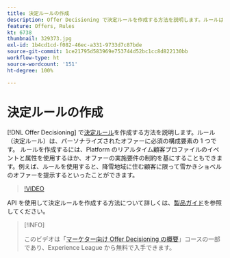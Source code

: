 ```yaml
---
title: 決定ルールの作成
description: Offer Decisioning で決定ルールを作成する方法を説明します。ルールは、パーソナライズされたオファーに必須の構築ブロックコンポーネントの 1 つです。
feature: Offers, Rules
kt: 6738
thumbnail: 329373.jpg
exl-id: 1b4cd1cd-f082-46ec-a331-9733d7c87bde
source-git-commit: 1ce21795d583969e753744d52bc1cc8d822130bb
workflow-type: ht
source-wordcount: '151'
ht-degree: 100%

---
```


# 決定ルールの作成

[!DNL Offer Decisioning] で[決定ルール](https://experienceleague.adobe.com/docs/journey-optimizer/using/offer-decisioniong/create-components/creating-decision-rules.html?lang=ja)を作成する方法を説明します。ルール（決定ルール）は、パーソナライズされたオファーに必須の構成要素の 1 つです。 ルールを作成するには、Platform のリアルタイム顧客プロファイルのイベントと属性を使用するほか、オファーの実施要件の制約を基にすることもできます。例えば、ルールを使用すると、降雪地域に住む顧客に限って雪かきショベルのオファーを提示するといったことができます。

>[!VIDEO](https://video.tv.adobe.com/v/329373?quality=12&learn=on)

API を使用して決定ルールを作成する方法について詳しくは、[製品ガイド](https://experienceleague.adobe.com/docs/journey-optimizer/using/offer-decisioniong/api-reference/offers-api/decision-rules/create.html?lang=ja)を参照してください。

>[!INFO]
>
> このビデオは「[マーケター向け Offer Decisioning の概要](https://experienceleague.adobe.com/?recommended=ExperiencePlatform-U-1-2020.1.offerdecisioning?lang=ja)」コースの一部であり、Experience League から無料で入手できます。
